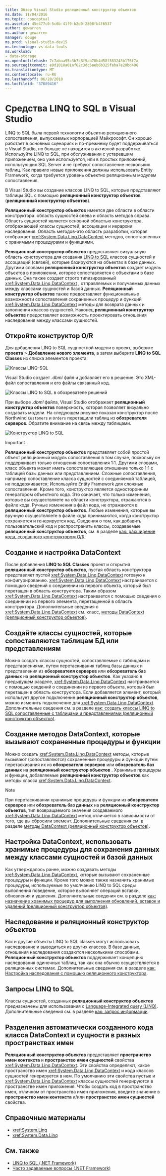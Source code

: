 ```yaml
---
title: Обзор Visual Studio реляционный конструктор объектов
ms.date: 11/04/2016
ms.topic: conceptual
ms.assetid: 45e477c0-5c6b-41f9-b2d0-2808fb4f6537
author: gewarren
ms.author: gewarren
manager: douge
ms.prod: visual-studio-dev15
ms.technology: vs-data-tools
ms.workload:
- data-storage
ms.openlocfilehash: 7c7abaa95c3b7c8f5ab78b4d58f383243b176f7a
ms.sourcegitcommit: e9d1018a01af62c3dc5aeb6b325faba7e20bd496
ms.translationtype: MT
ms.contentlocale: ru-RU
ms.lasthandoff: 06/28/2018
ms.locfileid: "37089416"
---
```

# <a name="linq-to-sql-tools-in-visual-studio"></a>Средства LINQ to SQL в Visual Studio

LINQ to SQL была первой технологии объектно реляционного сопоставления, выпускаемых корпорацией Майкрософт. Он хорошо работает в основных сценариях и по-прежнему будет поддерживаться в Visual Studio, но больше не находится в активной разработке. Используйте LINQ to SQL, при обслуживании с устаревшим приложением, оно уже используется, или в простых приложений, использующих SQL Server и не требуют сопоставление нескольких таблиц. Как правило новые приложения должны использовать Entity Framework, когда требуется уровень объектно реляционным модулем сопоставления.

В Visual Studio вы создание классов LINQ to SQL, которые представляют таблицы SQL с помощью **реляционный конструктор объектов** (**реляционный конструктор объектов**).

**Реляционный конструктор объектов** имеется две области в области конструктора: область сущностей слева и область методов справа. Область сущностей является основной областью конструктора, отображающей классы сущностей, ассоциации и иерархии наследования. Область методов-это область разработки, которая отображает <xref:System.Data.Linq.DataContext> методов, сопоставленных с хранимыми процедурами и функциями.

**Реляционный конструктор объектов** предоставляет визуальную область конструктора для создания [LINQ to SQL](/dotnet/framework/data/adonet/sql/linq/index) классов сущностей и ассоциаций (связей), которые базируются на объектах в базе данных. Другими словами **реляционный конструктор объектов** создает модель объектов в приложении, которое сопоставляется с объектами в базе данных. Она также создает строго типизированный <xref:System.Data.Linq.DataContext> , отправляемых и получаемых данных между классами сущностей и базой данных. **Реляционный конструктор объектов** также предоставляет функциональные возможности сопоставления сохраненных процедур и функций <xref:System.Data.Linq.DataContext> методы для возврата данных и заполнения классов сущностей. Наконец **реляционный конструктор объектов** предоставляет возможность проектировать отношения наследования между классами сущностей.

## <a name="open-the-or-designer"></a>Откройте конструктор O/R

Для добавления LINQ to SQL сущностной модели в проект, выберите **проекта** > **Добавление нового элемента**, а затем выберите **LINQ to SQL Classes** из списка элементов проекта:

![Классы LINQ-SQL](../data-tools/media/raddata-linq-to-sql-classes.png)

Visual Studio создает *.dbml* файл и добавляет его в решение. Это XML-файл сопоставления и его файлы связанный код.

![Классы LINQ to SQL в обозревателе решений](../data-tools/media/raddata-linq-to-sql-classes-in-solution-explorer.png)

При выборе *.dbml* файла, Visual Studio отображает **реляционный конструктор объектов** поверхность, которая позволяет визуально создавать модели. На следующем рисунке показан конструктор после Northwind `Customers` и `Orders` перетащили таблиц из **обозревателя серверов**. Обратите внимание на связь между таблицами.

![Конструктор LINQ to SQL](../data-tools/media/raddata-linq-to-sql-designer.png)

> [!IMPORTANT]
> **Реляционный конструктор объектов** представляет собой простой объект реляционный модуль сопоставления в том случае, поскольку он поддерживает только отношения сопоставления 1:1. Другими словами, класс объекта может иметь сопоставляющее отношение только 1:1 с таблицей базы данных или представлением. Сложные сопоставления, например сопоставление класса сущностей с соединяемой таблицей, не поддерживается; Используйте Entity Framework для сложные сопоставления. Кроме того, конструктор является односторонним генератором объектного кода. Это означает, что только изменения, которые вы осуществляете на области конструктора, отражаются в файле кода. Ручные изменения в файл кода, не отражаются в **реляционный конструктор объектов**. Любые изменения, которые вы вручную осуществляете в файле кода принимаются, когда конструктор сохраняется и генерируется код. Сведения о том, как добавить пользовательский код и распространить классы, создаваемые **реляционный конструктор объектов**, см. в разделе [как: расширение кода, созданного конструктором O/R](../data-tools/how-to-extend-code-generated-by-the-o-r-designer.md).

## <a name="create-and-configure-the-datacontext"></a>Создание и настройка DataContext

После добавления **LINQ to SQL Classes** проект и открытия **реляционный конструктор объектов**, пустая область конструктора представляет пустой <xref:System.Data.Linq.DataContext> готовую к конфигурированию. <xref:System.Data.Linq.DataContext> настраивается с помощью сведений о соединении из первого объекта, который был перетащен в область конструктора. Таким образом <xref:System.Data.Linq.DataContext> настраивается с помощью сведения о соединении из первого элемента, перетащенной в область конструктора. Дополнительные сведения о <xref:System.Data.Linq.DataContext> см. класс, [методы DataContext (реляционный конструктор объектов)](../data-tools/datacontext-methods-o-r-designer.md).

## <a name="create-entity-classes-that-map-to-database-tables-and-views"></a>Создайте классы сущностей, которые сопоставляются таблицам БД или представлениям

Можно создать классы сущностей, сопоставляемые с таблицами и представлениями, путем перетаскивания таблиц базы данных и представления из **обозревателя серверов** или **обозреватель баз данных** на **реляционный конструктор объектов**. Как указано в предыдущем разделе, <xref:System.Data.Linq.DataContext> настраивается с помощью сведений о соединении из первого объекта, который был перетащен в область конструктора. Если добавляется элемент, который использует другое подключение **реляционный конструктор объектов**, можно изменить подключение для <xref:System.Data.Linq.DataContext>. Дополнительные сведения см. в разделе [как: создать классы LINQ to SQL сопоставленные с таблицами и представлениями (реляционный конструктор объектов)](../data-tools/how-to-create-linq-to-sql-classes-mapped-to-tables-and-views-o-r-designer.md).

## <a name="create-datacontext-methods-that-call-stored-procedures-and-functions"></a>Создание методов DataContext, которые вызывают сохраненные процедуры и функции

Можно создать <xref:System.Data.Linq.DataContext> методы, которые вызывают (сопоставляются) сохраненные процедуры и функции путем перетаскивания их из **обозревателя серверов** или **обозреватель баз данных** на **реляционный конструктор объектов** . Хранимые процедуры и функции, добавляемые **реляционный конструктор объектов** как методы класса <xref:System.Data.Linq.DataContext>.

> [!NOTE]
> При перетаскивании хранимые процедуры и функции из **обозревателя серверов** или **обозреватель баз данных** на **реляционный конструктор объектов**, тип возвращаемого значения создаваемого <xref:System.Data.Linq.DataContext> метод отличается в зависимости от того, где вы сбросили элемент. Дополнительные сведения см. в разделе [методы DataContext (реляционный конструктор объектов)](../data-tools/datacontext-methods-o-r-designer.md).

## <a name="configure-a-datacontext-to-use-stored-procedures-to-save-data-between-entity-classes-and-a-database"></a>Настройка DataContext, использовать хранимые процедуры для сохранения данных между классами сущностей и базой данных

Как утверждалось ранее, можно создавать методы <xref:System.Data.Linq.DataContext>, которые вызывают сохраненные процедуры и функции. Кроме того можно также назначить хранимые процедуры, используемые по умолчанию LINQ to SQL среды выполнения поведение, которое выполняет операций вставки, обновления и удаления. Дополнительные сведения см. в разделе [как: назначение хранимых процедур для выполнения обновлений, вставок и удалений (реляционный конструктор объектов)](../data-tools/how-to-assign-stored-procedures-to-perform-updates-inserts-and-deletes-o-r-designer.md).

## <a name="inheritance-and-the-or-designer"></a>Наследование и реляционный конструктор объектов

Как и другие объекты LINQ to SQL classes могут использовать наследование и выводиться из других классов. В базе данных, отношения наследования создаются несколькими способами. **Реляционный конструктор объектов** поддерживает концепцию наследования одиночных таблиц, так как она обычно осуществляется в реляционных системах. Дополнительные сведения см. в разделе [как: Настройка наследования с помощью реляционного конструктора](../data-tools/how-to-configure-inheritance-by-using-the-o-r-designer.md).

## <a name="linq-to-sql-queries"></a>Запросы LINQ to SQL

Классы сущностей, созданных **реляционный конструктор объектов** предназначены для использования с [Language-Integrated query (LINQ)](/dotnet/csharp/linq/). Дополнительные сведения см. в разделе [как: запрос информации](/dotnet/framework/data/adonet/sql/linq/how-to-query-for-information).

## <a name="separate-the-generated-datacontext-and-entity-class-code-into-different-namespaces"></a>Разделения автоматически созданного кода класса DataContext и сущности в разных пространствах имен

**Реляционный конструктор объектов** предоставляет **пространство имен контекста** и **пространство имен сущностей** свойства <xref:System.Data.Linq.DataContext>. Эти свойства определяют, какое пространство имен <xref:System.Data.Linq.DataContext> и кода классов сущностей генерируется в нем. По умолчанию эти свойства пустые и <xref:System.Data.Linq.DataContext> классы сущностей генерируются в пространстве имен приложения. Чтобы создать код в пространство имен, отличном от пространства имен приложения, введите значение в **пространство имен контекста** и/или **пространство имен сущностей** свойства.

## <a name="reference-content"></a>Справочные материалы

- <xref:System.Linq>
- <xref:System.Data.Linq>

## <a name="see-also"></a>См. также

- [LINQ to SQL (.NET Framework)](/dotnet/framework/data/adonet/sql/linq/index)
- [Часто задаваемые вопросы (.NET Framework)](/dotnet/framework/data/adonet/sql/linq/frequently-asked-questions)